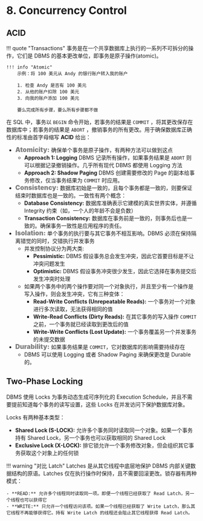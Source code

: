 
# 8. Concurrency Control

## ACID

!!! quote "Transactions"
	事务是在一个共享数据库上执行的一系列不可拆分的操作，它们是 DBMS 的基本更改单位，即事务是原子操作(atomic)。
	
	!!! info "Atomic"
		示例：将 100 美元从 Andy 的银行账户转入我的账户
		
		1. 检查 Andy 是否有 100 美元
		2. 从他的账户扣除 100 美元
		3. 向我的账户添加 100 美元
		
		要么完成所有步骤，要么所有步骤都不做

在 SQL 中，事务以 `BEGIN` 命令开始，若事务的结果是 `COMMIT` ，将其更改保存在数据库中；若事务的结果是 `ABORT` ，撤销事务的所有更改。用于确保数据库正确性的标准由首字母缩写 **ACID** 给出：


- <font style="font-weight: 1000;font-size: 17px" color="grey">Atomicity:</font>  确保单个事务是原子操作，有两种方法可以做到这点
	- **Approach 1: Logging** DBMS 记录所有操作，如果事务结果是 `ABORT` 则可以根据记录撤销操作。几乎所有现代 DBMS 都使用 Logging 方法
	- **Approach 2: Shadow Paging** DBMS 创建需要修改的 Page 的副本给事务修改，仅当事务结果为 `COMMIT` 时应用。
- <font style="font-weight: 1000;font-size: 17px" color="grey">Consistency:</font> 数据库初始是一致的，且每个事务都是一致的，则要保证结束时数据库也是一致的。一致性有两个概念：
	- **Database Consistency:** 数据库准确表示它建模的真实世界实体，并遵循 Integrity 约束（如，一个人的年龄不会是负数）
	- **Transaction Consistency:** 数据库在事务前是一致的，则事务后也是一致的。确保事务一致性是应用程序的责任。
- <font style="font-weight: 1000;font-size: 17px" color="grey">Isolation:</font> 单个事务的执行要与其它事务不相互影响。DBMS 必须在保持隔离错觉的同时，交错执行并发事务
	- 并发控制协议分为两大类:
		- **Pessimistic:** DBMS 假设事务总会发生冲突，因此它首要目标是不让冲突问题发生
		- **Optimistic:** DBMS 假设事务冲突很少发生，因此它选择在事务提交后发生冲突时处理
	- 如果两个事务中的两个操作要对同一个对象执行，并且至少有一个操作是写入操作，则会发生冲突，它有三种变体：
		- **Read-Write Conflicts (Unrepeatable Reads):** 一个事务对一个对象进行多次读取，无法获得相同的值
		- **Write-Read Conflicts (Dirty Reads):** 在其它事务的写入操作 `COMMIT` 之前，一个事务就已经读取到更改后的值
		- **Write-Write Conflicts (Lost Update):** 一个事务覆盖另一个并发事务的未提交数据
- <font style="font-weight: 1000;font-size: 17px" color="grey">Durability:</font> 如果事务结果是 `COMMIT`，它对数据库的影响需要持续存在
	- DBMS 可以使用 Logging 或者 Shadow Paging 来确保更改是 Durable 的。

## Two-Phase Locking

DBMS 使用 Locks 为事务动态生成可序列化的 Execution Schedule，并且不需要提前知道每个事务的读写设置，这些 Locks 在并发访问下保护数据库对象。

Locks 有两种基本类型：

- **Shared Lock (S-LOCK):** 允许多个事务同时读取同一个对象。如果一个事务持有 Shared Lock，另一个事务也可以获取相同的 Shared Lock
- **Exclusive Lock (X-LOCK):** 排它锁允许一个事务修改对象，但会组织其它事务获取这个对象上的任何锁

!!! warning "对比 Latch"
	Latches 是从其它线程中底层地保护 DBMS 内部关键数据结构的原语。Latches 仅在执行操作时保持，且不需要回滚更改。锁存器有两种模式：
	
	- **READ:** 允许多个线程同时读取同一项。即便一个线程已经获取了 Read Latch，另一个线程也可以获得它
	- **WRITE:** 只允许一个线程访问该项。如果一个线程已经获取了 Write Latch，那么其它线程不再能够获得它。持有 Write Latch 的线程还会阻止其它线程获得 Read Latch。


